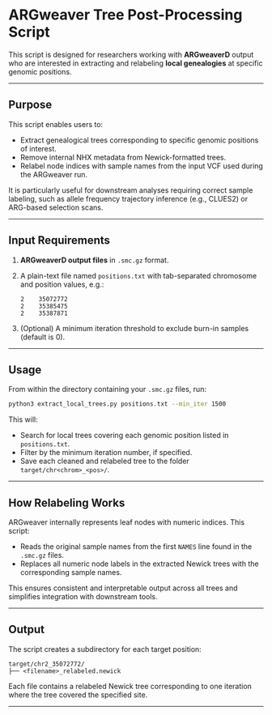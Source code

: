 # ARGweaver Tree Post-Processing Script

This script is designed for researchers working with **ARGweaverD** output who are interested in extracting and relabeling **local genealogies** at specific genomic positions.

---

## Purpose

This script enables users to:

* Extract genealogical trees corresponding to specific genomic positions of interest.
* Remove internal NHX metadata from Newick-formatted trees.
* Relabel node indices with sample names from the input VCF used during the ARGweaver run.

It is particularly useful for downstream analyses requiring correct sample labeling, such as allele frequency trajectory inference (e.g., CLUES2) or ARG-based selection scans.

---

## Input Requirements

1. **ARGweaverD output files** in `.smc.gz` format.

2. A plain-text file named `positions.txt` with tab-separated chromosome and position values, e.g.:

   ```
   2	35072772
   2	35385475
   2	35387871
   ```

3. (Optional) A minimum iteration threshold to exclude burn-in samples (default is 0).

---

## Usage

From within the directory containing your `.smc.gz` files, run:

```bash
python3 extract_local_trees.py positions.txt --min_iter 1500
```

This will:

* Search for local trees covering each genomic position listed in `positions.txt`.
* Filter by the minimum iteration number, if specified.
* Save each cleaned and relabeled tree to the folder `target/chr<chrom>_<pos>/`.

---

## How Relabeling Works

ARGweaver internally represents leaf nodes with numeric indices. This script:

* Reads the original sample names from the first `NAMES` line found in the `.smc.gz` files.
* Replaces all numeric node labels in the extracted Newick trees with the corresponding sample names.

This ensures consistent and interpretable output across all trees and simplifies integration with downstream tools.

---

## Output

The script creates a subdirectory for each target position:

```
target/chr2_35072772/
├── <filename>_relabeled.newick
```

Each file contains a relabeled Newick tree corresponding to one iteration where the tree covered the specified site.

---




